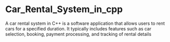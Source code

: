 # Car_Rental_System_in_cpp
A car rental system in C++ is a software application that allows users to rent cars for a specified duration. It typically includes features such as car selection, booking, payment processing, and tracking of rental details
